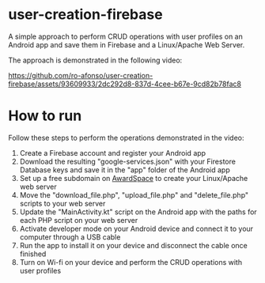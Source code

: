 # user-creation-firebase
A simple approach to perform CRUD operations with user profiles on an Android app and save them in Firebase and a Linux/Apache Web Server.

The approach is demonstrated in the following video:

https://github.com/ro-afonso/user-creation-firebase/assets/93609933/2dc292d8-837d-4cee-b67e-9cd82b78fac8

# How to run

Follow these steps to perform the operations demonstrated in the video:
1) Create a Firebase account and register your Android app
2) Download the resulting "google-services.json" with your Firestore Database keys and save it in the "app" folder of the Android app
3) Set up a free subdomain on [AwardSpace](https://www.awardspace.com) to create your Linux/Apache web server
4) Move the "download_file.php", "upload_file.php" and "delete_file.php" scripts to your web server
5) Update the "MainActivity.kt" script on the Android app with the paths for each PHP script on your web server
6) Activate developer mode on your Android device and connect it to your computer through a USB cable
7) Run the app to install it on your device and disconnect the cable once finished
8) Turn on Wi-fi on your device and perform the CRUD operations with user profiles

